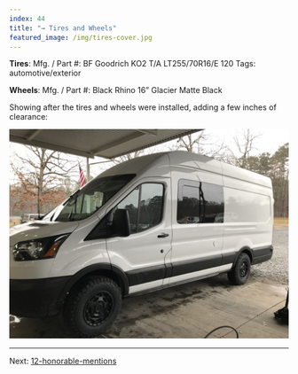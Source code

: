 ```yaml
---
index: 44
title: "→ Tires and Wheels"
featured_image: /img/tires-cover.jpg
---
```


**Tires**:
Mfg. / Part #: BF Goodrich KO2 T/A LT255/70R16/E 120 
Tags: automotive/exterior

**Wheels**:
Mfg. / Part #: Black Rhino 16” Glacier Matte Black

Showing after the tires and wheels were installed, adding a few inches of clearance:

![tires-cover](img/tires-cover.jpg)

---

Next: [12-honorable-mentions](12-honorable-mentions.md)